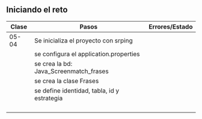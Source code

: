 ## Iniciando el reto

| Clase | Pasos                                       | Errores/Estado |
|-------|---------------------------------------------|----------------|
| 05-04 | Se inicializa el proyecto con srping        |                |
|       | se configura el application.properties      |                |
|       | se crea la bd: Java_Screenmatch_frases      |                |
|       | se crea la clase Frases                     |                |
|       | se define identidad, tabla, id y estrategia |                |
|       |                                             |                |
|       |                                             |                |
|       |                                             |                |
|       |                                             |                |
